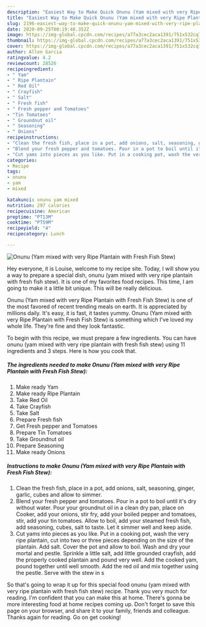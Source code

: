 ```yaml
---
description: "Easiest Way to Make Quick Onunu (Yam mixed with very Ripe Plantain with Fresh Fish Stew)"
title: "Easiest Way to Make Quick Onunu (Yam mixed with very Ripe Plantain with Fresh Fish Stew)"
slug: 2196-easiest-way-to-make-quick-onunu-yam-mixed-with-very-ripe-plantain-with-fresh-fish-stew
date: 2020-09-25T00:19:48.352Z
image: https://img-global.cpcdn.com/recipes/a77a3cec2aca1391/751x532cq70/onunu-yam-mixed-with-very-ripe-plantain-with-fresh-fish-stew-recipe-main-photo.jpg
thumbnail: https://img-global.cpcdn.com/recipes/a77a3cec2aca1391/751x532cq70/onunu-yam-mixed-with-very-ripe-plantain-with-fresh-fish-stew-recipe-main-photo.jpg
cover: https://img-global.cpcdn.com/recipes/a77a3cec2aca1391/751x532cq70/onunu-yam-mixed-with-very-ripe-plantain-with-fresh-fish-stew-recipe-main-photo.jpg
author: Allen Garcia
ratingvalue: 4.2
reviewcount: 28526
recipeingredient:
- " Yam"
- " Ripe Plantain"
- " Red Oil"
- " Crayfish"
- " Salt"
- " Fresh fish"
- " Fresh pepper and Tomatoes"
- "Tin Tomatoes"
- " Groundnut oil"
- " Seasoning"
- " Onions"
recipeinstructions:
- "Clean the fresh fish, place in a pot, add onions, salt, seasoning, ginger, garlic, cubes and allow to simmer."
- "Blend your fresh pepper and tomatoes. Pour in a pot to boil until it&#39;s dry without water. Pour your groundnut oil in a clean dry pan, place on Cooker, add your onions, stir fry, add your boiled pepper and tomatoes, stir, add your tin tomatoes. Allow to boil, add your steamed fresh fish, add seasoning, cubes, salt to taste. Let it simmer well and keep aside."
- "Cut yams into pieces as you like. Put in a cooking pot, wash the very ripe plantain, cut into two or three pieces depending on the size of the plantain. Add salt. Cover the pot and allow to boil. Wash and dry your mortal and pestle. Sprinkle a little salt, add little grounded crayfish, add the properly cooked plantain and pound very well. Add the cooked yam, pound together until well smooth. Add the red oil and mix together using the pestle. Serve with the stew in s"
categories:
- Recipe
tags:
- onunu
- yam
- mixed

katakunci: onunu yam mixed 
nutrition: 297 calories
recipecuisine: American
preptime: "PT13M"
cooktime: "PT59M"
recipeyield: "4"
recipecategory: Lunch

---
```



![Onunu (Yam mixed with very Ripe Plantain with Fresh Fish Stew)](https://img-global.cpcdn.com/recipes/a77a3cec2aca1391/751x532cq70/onunu-yam-mixed-with-very-ripe-plantain-with-fresh-fish-stew-recipe-main-photo.jpg)

Hey everyone, it is Louise, welcome to my recipe site. Today, I will show you a way to prepare a special dish, onunu (yam mixed with very ripe plantain with fresh fish stew). It is one of my favorites food recipes. This time, I am going to make it a little bit unique. This will be really delicious.



Onunu (Yam mixed with very Ripe Plantain with Fresh Fish Stew) is one of the most favored of recent trending meals on earth. It is appreciated by millions daily. It's easy, it is fast, it tastes yummy. Onunu (Yam mixed with very Ripe Plantain with Fresh Fish Stew) is something which I've loved my whole life. They're fine and they look fantastic.


To begin with this recipe, we must prepare a few ingredients. You can have onunu (yam mixed with very ripe plantain with fresh fish stew) using 11 ingredients and 3 steps. Here is how you cook that.

<!--inarticleads1-->

##### The ingredients needed to make Onunu (Yam mixed with very Ripe Plantain with Fresh Fish Stew):

1. Make ready  Yam
1. Make ready  Ripe Plantain
1. Take  Red Oil
1. Take  Crayfish
1. Take  Salt
1. Prepare  Fresh fish
1. Get  Fresh pepper and Tomatoes
1. Prepare Tin Tomatoes
1. Take  Groundnut oil
1. Prepare  Seasoning
1. Make ready  Onions




<!--inarticleads2-->

##### Instructions to make Onunu (Yam mixed with very Ripe Plantain with Fresh Fish Stew):

1. Clean the fresh fish, place in a pot, add onions, salt, seasoning, ginger, garlic, cubes and allow to simmer.
1. Blend your fresh pepper and tomatoes. Pour in a pot to boil until it&#39;s dry without water. Pour your groundnut oil in a clean dry pan, place on Cooker, add your onions, stir fry, add your boiled pepper and tomatoes, stir, add your tin tomatoes. Allow to boil, add your steamed fresh fish, add seasoning, cubes, salt to taste. Let it simmer well and keep aside.
1. Cut yams into pieces as you like. Put in a cooking pot, wash the very ripe plantain, cut into two or three pieces depending on the size of the plantain. Add salt. Cover the pot and allow to boil. Wash and dry your mortal and pestle. Sprinkle a little salt, add little grounded crayfish, add the properly cooked plantain and pound very well. Add the cooked yam, pound together until well smooth. Add the red oil and mix together using the pestle. Serve with the stew in s




So that's going to wrap it up for this special food onunu (yam mixed with very ripe plantain with fresh fish stew) recipe. Thank you very much for reading. I'm confident that you can make this at home. There's gonna be more interesting food at home recipes coming up. Don't forget to save this page on your browser, and share it to your family, friends and colleague. Thanks again for reading. Go on get cooking!
